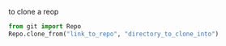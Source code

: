 to clone a reop


```python
from git import Repo
Repo.clone_from("link_to_repo", "directory_to_clone_into")
```
